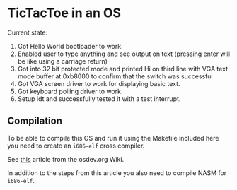 # TicTacToe in an OS

Current state: 

1. Got Hello World bootloader to work.
1. Enabled user to type anything and see output on text (pressing enter will be like using a carriage return)
1. Got into 32 bit protected mode and printed Hi on third line with VGA text mode buffer at 0xb8000 to confirm that the switch was successful
1. Got VGA screen driver to work for displaying basic text.
1. Got keyboard polling driver to work.
1. Setup idt and successfully tested it with a test interrupt.

## Compilation

To be able to compile this OS and run it using the Makefile included here you need to create an `i686-elf` cross compiler.

See [this](https://wiki.osdev.org/GCC_Cross-Compiler) article from the osdev.org Wiki.

In addition to the steps from this article you also need to compile NASM for `i686-elf`.
